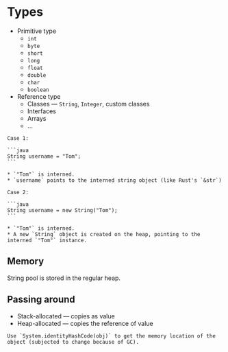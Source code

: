 # Types

* Primitive type
  * `int`
  * `byte`
  * `short`
  * `long`
  * `float`
  * `double`
  * `char`
  * `boolean`
* Reference type
  * Classes — `String`, `Integer`, custom classes
  * Interfaces
  * Arrays
  * ...
 
 
~~~admonish tip title="Interning"
Case 1:

```java
String username = "Tom";
```

* `"Tom"` is interned.
* `username` points to the interned string object (like Rust's `&str`)

Case 2:

```java
String username = new String("Tom");
```

* `"Tom"` is interned.
* A new `String` object is created on the heap, pointing to the interned `"Tom"` instance.
~~~

## Memory

String pool is stored in the regular heap.

## Passing around

* Stack-allocated — copies as value
* Heap-allocated — copies the reference of value

```admonish tip title="Memory location"
Use `System.identityHashCode(obj)` to get the memory location of the object (subjected to change because of GC).
```
